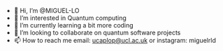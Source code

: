 - 👋 Hi, I’m @MIGUEL-LO
- 👀 I’m interested in Quantum computing
- 🌱 I’m currently learning a bit more coding
- 💞️ I’m looking to collaborate on quantum software projects
- 📫 How to reach me email: ucaplop@ucl.ac.uk or instagram: miguelrld

<!---
MIGUEL-LO/MIGUEL-LO is a ✨ special ✨ repository because its `README.md` (this file) appears on your GitHub profile.
You can click the Preview link to take a look at your changes.
--->
